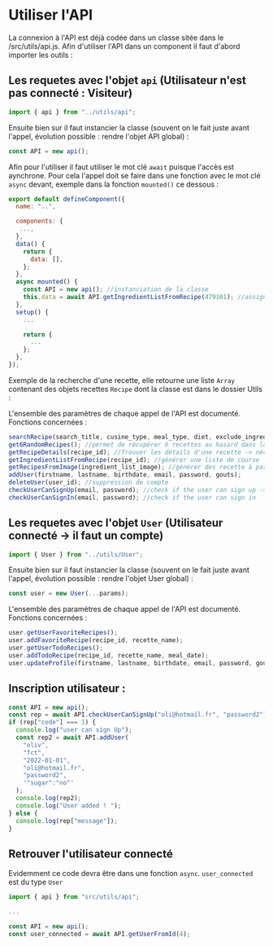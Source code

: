 # Utiliser l'API

La connexion à l'API est déjà codée dans un classe sitée dans le /src/utils/api.js. Afin d'utiliser l'API dans un component il faut d'abord importer les outils :

## Les requetes avec l'objet `api` (Utilisateur n'est pas connecté : Visiteur)

```js
import { api } from "../utils/api";
```

Ensuite bien sur il faut instancier la classe (souvent on le fait juste avant l'appel, évolution possible : rendre l'objet API global) :

```js
const API = new api();
```

Afin pour l'utiliser il faut utiliser le mot clé `await` puisque l'accès est aynchrone. Pour cela l'appel doit se faire dans une fonction avec le mot clé `async` devant, exemple dans la fonction `mounted()` ce dessous :

```js
export default defineComponent({
  name: "..",

  components: {
   ...,
  },
  data() {
    return {
      data: [],
    };
  },
  async mounted() {
    const API = new api(); //instanciation de la classe
    this.data = await API.getIngredientListFromRecipe(479101); //assignation de la valeur de retour à une variable qui pourra être utilisée et manipulée dans le template.
  },
  setup() {
    ...

    return {
      ...
    };
  },
});
```

Exemple de la recherche d'une recette, elle retourne une liste `Array` contenant des objets recettes `Recipe` dont la classe est dans le dossier Utils :

L'ensemble des paramètres de chaque appel de l'API est documenté.
Fonctions concernées :

```js
searchRecipe(search_title, cusine_type, meal_type, diet, exclude_ingredient); //rechercher des recettes
get6RandomRecipes(); //permet de récupérer 6 recettes au hasard dans la bdd
getRecipeDetails(recipe_id); //Trouver les détails d'une recette -> nécessaire pour afficher le temps de préparation, les ingrédients, les étapes...
getIngredientListFromRecipe(recipe_id); //générer une liste de course
getRecipesFromImage(ingredient_list_image); //générer des recette à partir d'une image
addUser(firstname, lastname, birthdate, email, password, gouts);
deleteUser(user_id); //suppression de compte
checkUserCanSignUp(email, password); //check if the user can sign up -> appeler addUser après
checkUserCanSignIn(email, password); //check if the user can sign in
```

## Les requetes avec l'objet `User` (Utilisateur connecté -> il faut un compte)

```js
import { User } from "../utils/User";
```

Ensuite bien sur il faut instancier la classe (souvent on le fait juste avant l'appel, évolution possible : rendre l'objet User global) :

```js
const user = new User(...params);
```

L'ensemble des paramètres de chaque appel de l'API est documenté.
Fonctions concernées :

```js
user.getUserFavoriteRecipes();
user.addFavoriteRecipe(recipe_id, recette_name);
user.getUserTodoRecipes();
user.addTodoRecipe(recipe_id, recette_name, meal_date);
user.updateProfile(firstname, lastname, birthdate, email, password, gouts);
```

## Inscription utilisateur :

```js
const API = new api();
const rep = await API.checkUserCanSignUp("oli@hotmail.fr", "password2");
if (rep["code"] === 1) {
  console.log("user can sign Up");
  const rep2 = await API.addUser(
    "oliv",
    "fct",
    "2022-01-01",
    "oli@hotmail.fr",
    "password2",
    '"sugar":"no"'
  );
  console.log(rep2);
  console.log("User added ! ");
} else {
  console.log(rep["message"]);
}
```

## Retrouver l'utilisateur connecté

Evidemment ce code devra être dans une fonction `async`.
`user_connected` est du type `User`

```js
import { api } from "src/utils/api";

...

const API = new api();
const user_connected = await API.getUserFromId(4);
```
